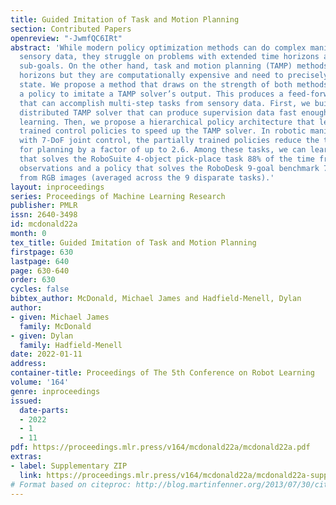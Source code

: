 ```yaml
---
title: Guided Imitation of Task and Motion Planning
section: Contributed Papers
openreview: "-JwmfQC6IRt"
abstract: 'While modern policy optimization methods can do complex manipulation from
  sensory data, they struggle on problems with extended time horizons and multiple
  sub-goals. On the other hand, task and motion planning (TAMP) methods scale to long
  horizons but they are computationally expensive and need to precisely track world
  state. We propose a method that draws on the strength of both methods: we train
  a policy to imitate a TAMP solver’s output. This produces a feed-forward policy
  that can accomplish multi-step tasks from sensory data. First, we build an asynchronous
  distributed TAMP solver that can produce supervision data fast enough for imitation
  learning. Then, we propose a hierarchical policy architecture that lets us use partially
  trained control policies to speed up the TAMP solver. In robotic manipulation tasks
  with 7-DoF joint control, the partially trained policies reduce the time needed
  for planning by a factor of up to 2.6. Among these tasks, we can learn a policy
  that solves the RoboSuite 4-object pick-place task 88% of the time from object pose
  observations and a policy that solves the RoboDesk 9-goal benchmark 79% of the time
  from RGB images (averaged across the 9 disparate tasks).'
layout: inproceedings
series: Proceedings of Machine Learning Research
publisher: PMLR
issn: 2640-3498
id: mcdonald22a
month: 0
tex_title: Guided Imitation of Task and Motion Planning
firstpage: 630
lastpage: 640
page: 630-640
order: 630
cycles: false
bibtex_author: McDonald, Michael James and Hadfield-Menell, Dylan
author:
- given: Michael James
  family: McDonald
- given: Dylan
  family: Hadfield-Menell
date: 2022-01-11
address:
container-title: Proceedings of The 5th Conference on Robot Learning
volume: '164'
genre: inproceedings
issued:
  date-parts:
  - 2022
  - 1
  - 11
pdf: https://proceedings.mlr.press/v164/mcdonald22a/mcdonald22a.pdf
extras:
- label: Supplementary ZIP
  link: https://proceedings.mlr.press/v164/mcdonald22a/mcdonald22a-supp.zip
# Format based on citeproc: http://blog.martinfenner.org/2013/07/30/citeproc-yaml-for-bibliographies/
---
```


